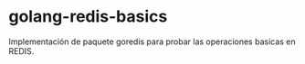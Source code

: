# golang-redis-basics
Implementación de paquete goredis para probar las operaciones basicas en REDIS.
